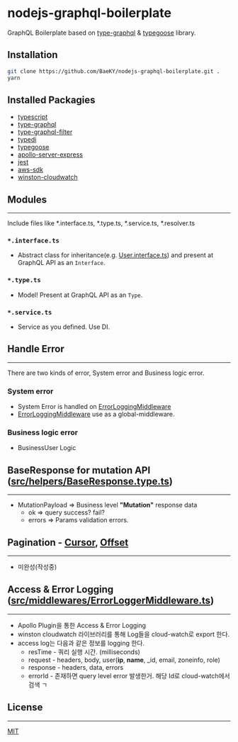 # nodejs-graphql-boilerplate

GraphQL Boilerplate based on [type-graphql](https://typegraphql.com/) & [typegoose](https://typegoose.github.io/typegoose/) library.

## Installation

```bash
git clone https://github.com/BaeKY/nodejs-graphql-boilerplate.git .
yarn
```

## Installed Packagies
- [typescript](https://www.typescriptlang.org/)
- [type-graphql](https://typegraphql.com/)
- [type-graphql-filter](https://github.com/kontist/type-graphql-filter)
- [typedi](https://github.com/typestack/typedi)
- [typegoose](https://typegoose.github.io/typegoose/)
- [apollo-server-express](https://www.npmjs.com/package/apollo-server-express)
- [jest](https://jestjs.io/)
- [aws-sdk](https://github.com/aws/aws-sdk-js)
- [winston-cloudwatch](https://www.npmjs.com/package/winston-cloudwatch)

## Modules
---
Include files like *.interface.ts, *.type.ts, *.service.ts, *.resolver.ts
### `*.interface.ts`
- Abstract class for inheritance(e.g. [User.interface.ts](src/modules/User/User.interface.ts)) and present at GraphQL API as an `Interface`.
### `*.type.ts`
- Model! Present at GraphQL API as an `Type`.
### `*.service.ts`
- Service as you defined. Use DI.
## Handle Error
---
There are two kinds of error, System error and Business logic error.

### System error
- System Error is handled on [ErrorLoggingMiddleware](src\middlewares\errorLogging.ts)
- [ErrorLoggingMiddleware](src\middlewares\errorLogging.ts) use as a global-middleware.

### Business logic error
- BusinessUser Logic

## BaseResponse for mutation API ([src/helpers/BaseResponse.type.ts](src/helpers/BaseResponse.type.ts))
---
- MutationPayload => Business level __"Mutation"__ response data
    - ok => query success? fail?
    - errors => Params validation errors.
## Pagination - [Cursor](src/helpers/PaginationWithCursor.type.ts), [Offset](src/helpers/PaginationWithOffset.type.ts)
---
- 미완성(작성중)
## Access & Error Logging ([src/middlewares/ErrorLoggerMiddleware.ts](src/middlewares/ErrorLoggerMiddleware.ts))
---
- Apollo Plugin을 통한 Access & Error Logging
- winston cloudwatch 라이브러리를 통해 Log들을 cloud-watch로 export 한다.
- access log는 다음과 같은 정보를 logging 한다. 
    - resTime -  쿼리 실행 시간. (milliseconds)
    - request -  headers, body, user(**ip**, **name**, _id, email, zoneinfo, role)
    - response - headers, data, errors
    - errorId - 존재하면 query level error 발생한거. 해당 Id로 cloud-watch에서 검색 ㄱ


## License
---
[MIT](https://choosealicense.com/licenses/mit/)
